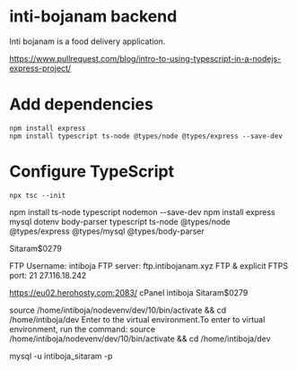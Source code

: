 # inti-bojanam backend
Inti bojanam is a food delivery application.

https://www.pullrequest.com/blog/intro-to-using-typescript-in-a-nodejs-express-project/

# Add dependencies
```
npm install express
npm install typescript ts-node @types/node @types/express --save-dev
```

# Configure TypeScript
```
npx tsc --init
```
npm install ts-node typescript nodemon --save-dev
npm install express mysql dotenv body-parser typescript ts-node @types/node @types/express @types/mysql @types/body-parser

Sitaram$0279

FTP Username: intiboja
FTP server: ftp.intibojanam.xyz
FTP & explicit FTPS port:  21
27.116.18.242

https://eu02.herohosty.com:2083/
cPanel
intiboja
Sitaram$0279

source /home/intiboja/nodevenv/dev/10/bin/activate && cd /home/intiboja/dev
Enter to the virtual environment.To enter to virtual environment, run the command: source /home/intiboja/nodevenv/dev/10/bin/activate && cd /home/intiboja/dev

mysql -u intiboja_sitaram -p